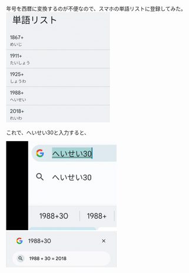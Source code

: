 年号を西暦に変換するのが不便なので、スマホの単語リストに登録してみた。
![](2025-02-10-10-48-06.png)

これで、へいせい30と入力すると、

![](2025-02-10-10-52-45.png)
![](2025-02-10-10-57-41.png)